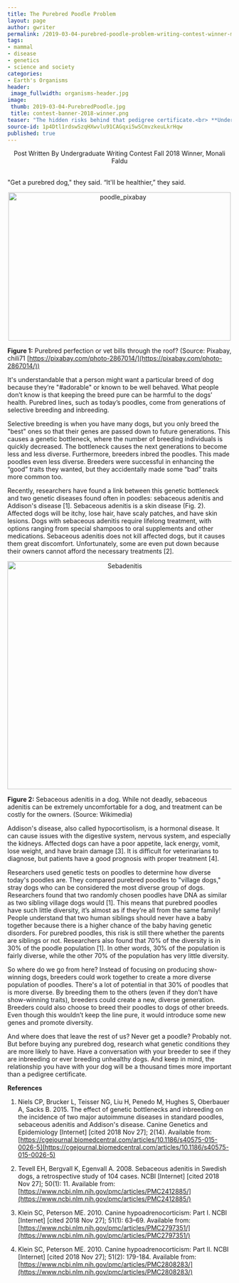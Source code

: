 ```yaml
---
title: The Purebred Poodle Problem
layout: page
author: gwriter
permalink: /2019-03-04-purebred-poodle-problem-writing-contest-winner-mfaldu/
tags:
- mammal
- disease
- genetics
- science and society
categories:
- Earth's Organisms
header:
 image_fullwidth: organisms-header.jpg
image:
 thumb: 2019-03-04-PurebredPoodle.jpg
 title: contest-banner-2018-winner.png
teaser: "The hidden risks behind that pedigree certificate.<br> **Undergraduate Writing Contest Fall 2018 WINNER**"
source-id: 1p4Dtl1rdswSzqHXwvlu91CAGqxi5wSCmvzkeuLkrHqw
published: true
---
```

<center> Post Written By Undergraduate Writing Contest Fall 2018 Winner, Monali Faldu</center><br>

"Get a purebred dog," they said. “It'll be healthier,” they said.

<center><a data-flickr-embed="true"  href="https://www.flickr.com/photos/139839751@N06/46743366271/in/dateposted-friend/" title="poodle_pixabay"><img src="https://farm5.staticflickr.com/4882/46743366271_13d8605ec7.jpg" width="500" height="333" alt="poodle_pixabay"></a><script async src="//embedr.flickr.com/assets/client-code.js" charset="utf-8"></script></center>

**Figure 1:** Purebred perfection or vet bills through the roof? (Source: Pixabay, chili71 [https://pixabay.com/photo-2867014/](https://pixabay.com/photo-2867014/)) 

It's understandable that a person might want a particular breed of dog because they’re "#adorable" or known to be well behaved. What people don’t know is that keeping the breed pure can be harmful to the dogs’ health. Purebred lines, such as today’s poodles, come from generations of selective breeding and inbreeding. 

Selective breeding is when you have many dogs, but you only breed the "best" ones so that their genes are passed down to future generations. This causes a genetic bottleneck, where the number of breeding individuals is quickly decreased. The bottleneck causes the next generations to become less and less diverse. Furthermore, breeders inbred the poodles. This made poodles even less diverse. Breeders were successful in enhancing the “good” traits they wanted, but they accidentally made some “bad” traits more common too. 

Recently, researchers have found a link between this genetic bottleneck and two genetic diseases found often in poodles: sebaceous adenitis and Addison's disease [1]. Sebaceous adenitis is a skin disease (Fig. 2). Affected dogs will be itchy, lose hair, have scaly patches, and have skin lesions. Dogs with sebaceous adenitis require lifelong treatment, with options ranging from special shampoos to oral supplements and other medications. Sebaceous adenitis does not kill affected dogs, but it causes them great discomfort. Unfortunately, some are even put down because their owners cannot afford the necessary treatments [2]. 

<center><a title="UnknownUnknown author [Public domain], via Wikimedia Commons" href="https://commons.wikimedia.org/wiki/File:Sebadenitis.jpg"><img width="512" alt="Sebadenitis" src="https://upload.wikimedia.org/wikipedia/commons/6/63/Sebadenitis.jpg"></a></center>

**Figure 2:** Sebaceous adenitis in a dog. While not deadly, sebaceous adenitis can be extremely uncomfortable for a dog, and treatment can be costly for the owners. (Source: Wikimedia) 

Addison's disease, also called hypocortisolism, is a hormonal disease. It can cause issues with the digestive system, nervous system, and especially the kidneys. Affected dogs can have a poor appetite, lack energy, vomit, lose weight, and have brain damage [3]. It is difficult for veterinarians to diagnose, but patients have a good prognosis with proper treatment [4].

Researchers used genetic tests on poodles to determine how diverse today's poodles are. They compared purebred poodles to "village dogs," stray dogs who can be considered the most diverse group of dogs. Researchers found that two randomly chosen poodles have DNA as similar as two sibling village dogs would [1]. This means that purebred poodles have such little diversity, it’s almost as if they’re all from the same family! People understand that two human siblings should never have a baby together because there is a higher chance of the baby having genetic disorders. For purebred poodles, this risk is still there whether the parents are siblings or not. Researchers also found that 70% of the diversity is in 30% of the poodle population [1]. In other words, 30% of the population is fairly diverse, while the other 70% of the population has very little diversity. 

So where do we go from here? Instead of focusing on producing show-winning dogs, breeders could work together to create a more diverse population of poodles. There's a lot of potential in that 30% of poodles that is more diverse. By breeding them to the others (even if they don’t have show-winning traits), breeders could create a new, diverse generation. Breeders could also choose to breed their poodles to dogs of other breeds. Even though this wouldn’t keep the line pure, it would introduce some new genes and promote diversity. 

And where does that leave the rest of us? Never get a poodle? Probably not. But before buying any purebred dog, research what genetic conditions they are more likely to have. Have a conversation with your breeder to see if they are inbreeding or ever breeding unhealthy dogs. And keep in mind, the relationship you have with your dog will be a thousand times more important than a pedigree certificate. 

**References**

1. Niels CP, Brucker L, Teisser NG, Liu H, Penedo M, Hughes S, Oberbauer A, Sacks B. 2015. The effect of genetic bottlenecks and inbreeding on the incidence of two major autoimmune diseases in standard poodles, sebaceous adenitis and Addison's disease. Canine Genetics and Epidemiology [Internet] [cited 2018 Nov 27]; 2(14). Available from: [https://cgejournal.biomedcentral.com/articles/10.1186/s40575-015-0026-5](https://cgejournal.biomedcentral.com/articles/10.1186/s40575-015-0026-5) 

2. Tevell EH, Bergvall K, Egenvall A. 2008. Sebaceous adenitis in Swedish dogs, a retrospective study of 104 cases. NCBI [Internet] [cited 2018 Nov 27]; 50(1): 11. Available from: [https://www.ncbi.nlm.nih.gov/pmc/articles/PMC2412885/](https://www.ncbi.nlm.nih.gov/pmc/articles/PMC2412885/) 

3. Klein SC, Peterson ME. 2010. Canine hypoadrenocorticism: Part I. NCBI [Internet] [cited 2018 Nov 27]; 51(1): 63–69. Available from: 
[https://www.ncbi.nlm.nih.gov/pmc/articles/PMC2797351/](https://www.ncbi.nlm.nih.gov/pmc/articles/PMC2797351/) 

4. Klein SC, Peterson ME. 2010. Canine hypoadrenocorticism: Part II. NCBI [Internet] [cited 2018 Nov 27]; 51(2): 179-184. Available from: 
[https://www.ncbi.nlm.nih.gov/pmc/articles/PMC2808283/](https://www.ncbi.nlm.nih.gov/pmc/articles/PMC2808283/) 


